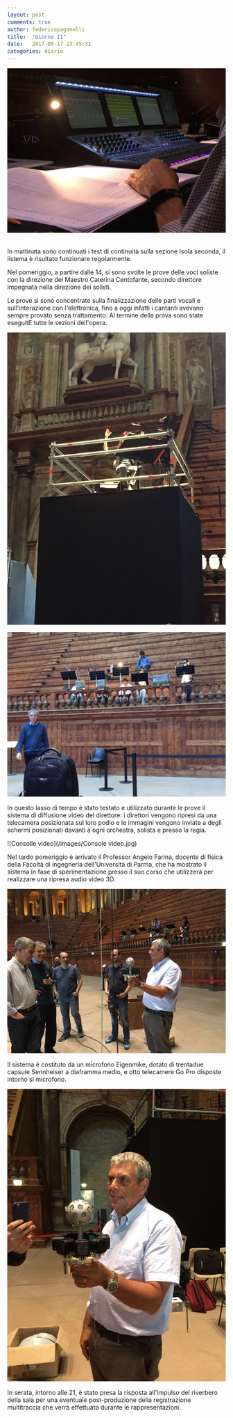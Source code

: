 ```yaml
---
layout: post
comments: true
author: federicopaganelli
title:  "Giorno II"
date:   2017-05-17 23:45:31
categories: diario
---
```



![Consolle](/images/Console.jpg)
​


In mattinata sono continuati i test di continuità sulla sezione Isola seconda, il listema è risultato funzionare regolarmente.

Nel pomeriggio, a partire dalle 14, si sono svolte le prove delle voci soliste con la direzione del Maestro Caterina Centofante, secondo direttore impegnata nella direzione dei solisti.

Le prove si sono concentrate sulla finalizzazione delle parti vocali e sull'interazione con l'elettronica, fino a oggi infatti i cantanti avevano sempre provato senza trattamento. Al termine della prova sono state eseguitE tutte le sezioni dell'opera.



![Direttore](/images/Direttrice.jpg)





![Cantanti](/images/Cantanti.jpg)



In questo lasso di tempo è stato testato e utilizzato durante le prove il sistema di diffusione video del direttore: i direttori vengono ripresi da una telecamera posizionata sul loro podio e le immagini vengono inviate a degli schermi posizionati davanti a ogni orchestra, solista e presso la regia.



![Consolle video](/images/Console video.jpg)



Nel tardo pomeriggio è arrivato il Professor Angelo Farina, docente di fisica della Facoltà di ingegneria dell'Università di Parma, che ha mostrato il sistema in fase di sperimentazione presso il suo corso che utilizzerà per realizzare una ripresa audio video 3D.



![Farina](/images/Farina.jpg)





Il sistema è costituto da un microfono Eigenmike, dotato di trentadue capsule Sennheiser a diaframma medio, e  otto telecamere Go Pro disposte intorno sl microfono.


![Sistema_Audiovideo](/images/telecamera.jpg)


In serata, intorno alle 21, è stato presa la risposta all'impulso del riverbero della sala per una eventuale post-produzione della registrazione multitraccia che verrà effettuata durante le rappresentazioni.

